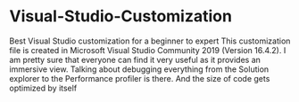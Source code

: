 # Visual-Studio-Customization
Best Visual Studio customization for a beginner to expert
This customization file is created in Microsoft Visual Studio Community 2019 (Version 16.4.2).
I am pretty sure that everyone can find it very useful as it provides an immersive view.
Talking about debugging everything from the Solution explorer to the Performance profiler is there.
And the size of code gets optimized by itself
